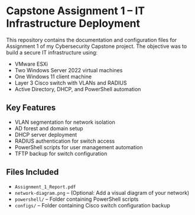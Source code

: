 # Capstone Assignment 1 – IT Infrastructure Deployment

This repository contains the documentation and configuration files for Assignment 1 of my Cybersecurity Capstone project. The objective was to build a secure IT infrastructure using:

- VMware ESXi
- Two Windows Server 2022 virtual machines
- One Windows 11 client machine
- Layer 3 Cisco switch with VLANs and RADIUS
- Active Directory, DHCP, and PowerShell automation

## Key Features
- VLAN segmentation for network isolation
- AD forest and domain setup
- DHCP server deployment
- RADIUS authentication for switch access
- PowerShell scripts for user management automation
- TFTP backup for switch configuration

## Files Included
- `Assignment_1_Report.pdf` 
- `network-diagram.png` – (Optional: Add a visual diagram of your network)
- `powershell/` – Folder containing PowerShell scripts
- `configs/` – Folder containing Cisco switch configuration backup 
